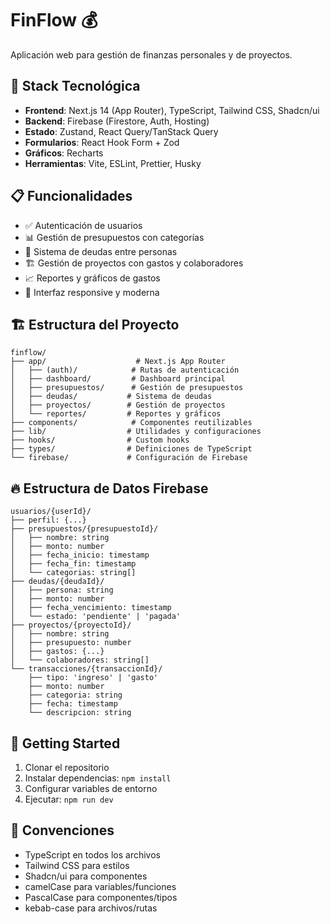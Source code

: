 # FinFlow 💰

Aplicación web para gestión de finanzas personales y de proyectos.

## 🚀 Stack Tecnológica

- **Frontend**: Next.js 14 (App Router), TypeScript, Tailwind CSS, Shadcn/ui
- **Backend**: Firebase (Firestore, Auth, Hosting)
- **Estado**: Zustand, React Query/TanStack Query
- **Formularios**: React Hook Form + Zod
- **Gráficos**: Recharts
- **Herramientas**: Vite, ESLint, Prettier, Husky

## 📋 Funcionalidades

- ✅ Autenticación de usuarios
- 📊 Gestión de presupuestos con categorías
- 💸 Sistema de deudas entre personas
- 🏗️ Gestión de proyectos con gastos y colaboradores
- 📈 Reportes y gráficos de gastos
- 📱 Interfaz responsive y moderna

## 🏗️ Estructura del Proyecto

```
finflow/
├── app/                    # Next.js App Router
│   ├── (auth)/            # Rutas de autenticación
│   ├── dashboard/         # Dashboard principal
│   ├── presupuestos/      # Gestión de presupuestos
│   ├── deudas/           # Sistema de deudas
│   ├── proyectos/        # Gestión de proyectos
│   └── reportes/         # Reportes y gráficos
├── components/            # Componentes reutilizables
├── lib/                  # Utilidades y configuraciones
├── hooks/                # Custom hooks
├── types/                # Definiciones de TypeScript
└── firebase/             # Configuración de Firebase
```

## 🔥 Estructura de Datos Firebase

```
usuarios/{userId}/
├── perfil: {...}
├── presupuestos/{presupuestoId}/
│   ├── nombre: string
│   ├── monto: number
│   ├── fecha_inicio: timestamp
│   ├── fecha_fin: timestamp
│   └── categorias: string[]
├── deudas/{deudaId}/
│   ├── persona: string
│   ├── monto: number
│   ├── fecha_vencimiento: timestamp
│   └── estado: 'pendiente' | 'pagada'
├── proyectos/{proyectoId}/
│   ├── nombre: string
│   ├── presupuesto: number
│   ├── gastos: {...}
│   └── colaboradores: string[]
└── transacciones/{transaccionId}/
    ├── tipo: 'ingreso' | 'gasto'
    ├── monto: number
    ├── categoria: string
    ├── fecha: timestamp
    └── descripcion: string
```

## 🚀 Getting Started

1. Clonar el repositorio
2. Instalar dependencias: `npm install`
3. Configurar variables de entorno
4. Ejecutar: `npm run dev`

## 📝 Convenciones

- TypeScript en todos los archivos
- Tailwind CSS para estilos
- Shadcn/ui para componentes
- camelCase para variables/funciones
- PascalCase para componentes/tipos
- kebab-case para archivos/rutas 